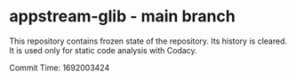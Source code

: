 # appstream-glib - main branch

This repository contains frozen state of the repository.
Its history is cleared. It is used only for static code
analysis with Codacy.

Commit Time: 1692003424